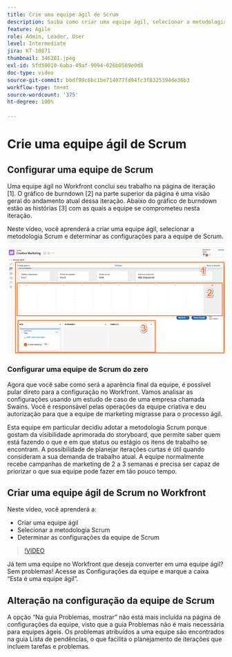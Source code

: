```yaml
---
title: Crie uma equipe ágil de Scrum
description: Saiba como criar uma equipe ágil, selecionar a metodologia Scrum e determinar as configurações para a equipe de Scrum.
feature: Agile
role: Admin, Leader, User
level: Intermediate
jira: KT-10871
thumbnail: 346281.jpeg
exl-id: 5fd50010-6aba-49af-9094-026b0569e0d8
doc-type: video
source-git-commit: bbdf99c6bc1be714077fd94fc3f8325394de36b3
workflow-type: tm+mt
source-wordcount: '375'
ht-degree: 100%

---
```


# Crie uma equipe ágil de Scrum

## Configurar uma equipe de Scrum

Uma equipe ágil no Workfront conclui seu trabalho na página de iteração [1]. O gráfico de burndown [2] na parte superior da página é uma visão geral do andamento atual dessa iteração. Abaixo do gráfico de burndown estão as histórias [3] com as quais a equipe se comprometeu nesta iteração.

Neste vídeo, você aprenderá a criar uma equipe ágil, selecionar a metodologia Scrum e determinar as configurações para a equipe de Scrum.

![Página Equipes](assets/scrum-agile-team-page.png)

### Configurar uma equipe de Scrum do zero

Agora que você sabe como será a aparência final da equipe, é possível pular direto para a configuração no Workfront. Vamos analisar as configurações usando um estudo de caso de uma empresa chamada Swains. Você é responsável pelas operações da equipe criativa e deu autorização para que a equipe de marketing migrasse para o processo ágil.


Esta equipe em particular decidiu adotar a metodologia Scrum porque gostam da visibilidade aprimorada do storyboard, que permite saber quem está fazendo o que e em que status ou estágio os itens de trabalho se encontram. A possibilidade de planejar iterações curtas é útil quando consideram a sua demanda de trabalho atual. A equipe normalmente recebe campanhas de marketing de 2 a 3 semanas e precisa ser capaz de priorizar o que sua equipe pode fazer em tão pouco tempo.

## Criar uma equipe ágil de Scrum no Workfront

Neste vídeo, você aprenderá a:

- Criar uma equipe ágil
- Selecionar a metodologia Scrum
- Determinar as configurações da equipe de Scrum

>[!VIDEO](https://video.tv.adobe.com/v/346281/?quality=12&learn=on&enablevpops=1)

Já tem uma equipe no Workfront que deseja converter em uma equipe ágil? Sem problemas! Acesse as Configurações da equipe e marque a caixa “Esta é uma equipe ágil”.



## Alteração na configuração da equipe de Scrum

A opção “Na guia Problemas, mostrar” não está mais incluída na página de configurações da equipe, visto que a guia Problemas não é mais necessária para equipes ágeis. Os problemas atribuídos a uma equipe são encontrados na guia Lista de pendências, o que facilita o planejamento de iterações que incluem tarefas e problemas.
